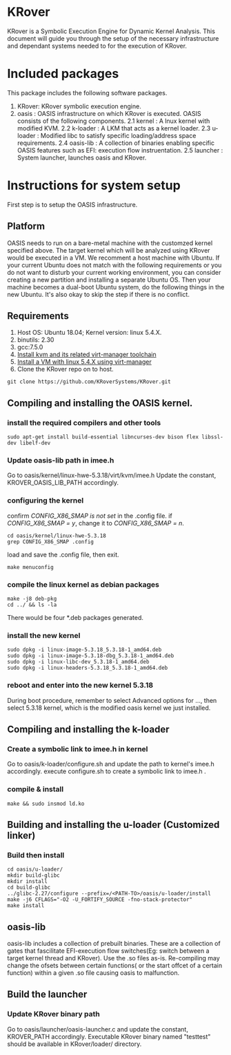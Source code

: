 # KRover
KRover is a Symbolic Execution Engine for Dynamic Kernel Analysis. This document will guide you through the setup of the necessary infrastructure and dependant systems needed to for the execution of KRover.

# Included packages
This package includes the following software packages.
1. KRover: KRover symbolic execution engine.
2. oasis : OASIS infrastructure on which KRover is executed. OASIS consists of the following components.
2.1 kernel : A lnux kernel with modified KVM.
2.2 k-loader : A LKM that acts as a kernel loader.
2.3 u-loader : Modified libc to satisfy specific loading/address space requirements.
2.4 oasis-lib : A collection of binaries enabling specific OASIS features such as EFI: execution flow instruentation.
2.5 launcher : System launcher, launches oasis and KRover.

# Instructions for system setup
First step is to setup the OASIS infrastructure. 

## Platform
OASIS needs to run on a bare-metal machine with the customzed kernel specified above. The target kernel which will be analyzed using KRover would be executed in a VM. We recomment a host machine with Ubuntu. If your current Ubuntu does not match with the following requirements or you do not want to disturb your current working environment, you can consider creating a new partition and installing a separate Ubuntu OS. Then your machine becomes a dual-boot Ubuntu system, do the following things in the new Ubuntu. It's also okay to skip the step if there is no conflict.

## Requirements
1. Host OS: Ubuntu 18.04; Kernel version: linux 5.4.X.
2. binutils: 2.30
3. gcc:7.5.0
4. [Install kvm and its related virt-manager toolchain](https://linuxize.com/post/how-to-install-kvm-on-ubuntu-18-04/)
5. [Install a VM with linux 5.4.X using virt-manager](https://www.tecmint.com/create-virtual-machines-in-kvm-using-virt-manager/4/)
6. Clone the KRover repo on to host.
```
git clone https://github.com/KRoverSystems/KRover.git
```

## Compiling and installing the OASIS kernel.

### install the required compilers and other tools
```
sudo apt-get install build-essential libncurses-dev bison flex libssl-dev libelf-dev
```

### Update oasis-lib path in imee.h
Go to oasis/kernel/linux-hwe-5.3.18/virt/kvm/imee.h
Update the constant, KROVER_OASIS_LIB_PATH accordingly.

### configuring the kernel
confirm *CONFIG_X86_SMAP is not set* in the .config file. if *CONFIG_X86_SMAP = y*, change it to *CONFIG_X86_SMAP = n*.
```
cd oasis/kernel/linux-hwe-5.3.18
grep CONFIG_X86_SMAP .config
```  
load and save the .config file, then exit.
```
make menuconfig 
```
### compile the linux kernel as debian packages
```
make -j8 deb-pkg
cd ../ && ls -la
```
There would be four *.deb packages generated.

### install the new kernel
```
sudo dpkg -i linux-image-5.3.18_5.3.18-1_amd64.deb 
sudo dpkg -i linux-image-5.3.18-dbg_5.3.18-1_amd64.deb
sudo dpkg -i linux-libc-dev_5.3.18-1_amd64.deb   
sudo dpkg -i linux-headers-5.3.18_5.3.18-1_amd64.deb 
```
    
### reboot and enter into the new kernel 5.3.18
During boot procedure, remember to select Advanced options for ..., then select 5.3.18 kernel, which is the modified oasis kernel we just installed.

## Compiling and installing the k-loader

### Create a symbolic link to imee.h in kernel
Go to oasis/k-loader/configure.sh and update the path to kernel's imee.h accordingly. 
execute configure.sh to create a symbolic link to imee.h .

### compile & install
```
make && sudo insmod ld.ko
```

## Building and installing the u-loader (Customized linker)

### Build then install
```
cd oasis/u-loader/
mkdir build-glibc
mkdir install
cd build-glibc
../glibc-2.27/configure --prefix=/<PATH-TO>/oasis/u-loader/install
make -j6 CFLAGS="-O2 -U_FORTIFY_SOURCE -fno-stack-protector"
make install
```

## oasis-lib

oasis-lib includes a collection of prebuilt binaries. These are a collection of gates that fascilitate EFI-execution flow switches(Eg: switch between a target kernel thread and KRover). Use the .so files as-is. Re-compiling may change the ofsets between certain functions( or the start offcet of a certain function) within a given .so file causing oasis to malfunction.

## Build the launcher

### Update KRover binary path
Go to oasis/launcher/oasis-launcher.c and update the constant, KROVER_PATH accordingly.
Executable KRover binary named "testtest" should be available in KRover/loader/ directory.

